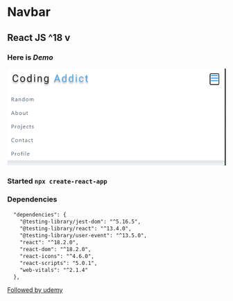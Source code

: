 # Navbar

## React JS **^18 v**

### Here is _Demo_

![navbar](demo.png 'demo')

### Started `npx create-react-app`

### Dependencies

```
  "dependencies": {
    "@testing-library/jest-dom": "^5.16.5",
    "@testing-library/react": "^13.4.0",
    "@testing-library/user-event": "^13.5.0",
    "react": "^18.2.0",
    "react-dom": "^18.2.0",
    "react-icons": "^4.6.0",
    "react-scripts": "5.0.1",
    "web-vitals": "^2.1.4"
  },

```

[Followed by udemy](udemy.com)
